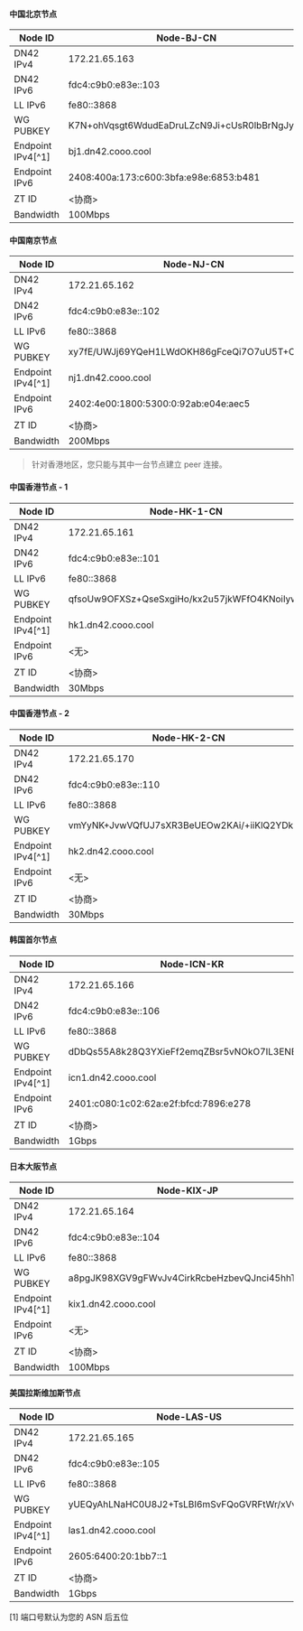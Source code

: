 #### 中国北京节点

| Node ID           | Node-BJ-CN                                   |
| ----------------- | -------------------------------------------- |
| DN42 IPv4         | 172.21.65.163                                |
| DN42 IPv6         | fdc4:c9b0:e83e::103                          |
| LL IPv6           | fe80::3868                                   |
| WG PUBKEY         | K7N+ohVqsgt6WdudEaDruLZcN9Ji+cUsR0lbBrNgJyk= |
| Endpoint IPv4[^1] | bj1.dn42.cooo.cool                           |
| Endpoint IPv6     | 2408:400a:173:c600:3bfa:e98e:6853:b481       |
| ZT ID             | <协商>                                       |
| Bandwidth         | 100Mbps                                      |

#### 中国南京节点

| Node ID           | Node-NJ-CN                                   |
| ----------------- | -------------------------------------------- |
| DN42 IPv4         | 172.21.65.162                                |
| DN42 IPv6         | fdc4:c9b0:e83e::102                          |
| LL IPv6           | fe80::3868                                   |
| WG PUBKEY         | xy7fE/UWJj69YQeH1LWdOKH86gFceQi7O7uU5T+OzEw= |
| Endpoint IPv4[^1] | nj1.dn42.cooo.cool                           |
| Endpoint IPv6     | 2402:4e00:1800:5300:0:92ab:e04e:aec5         |
| ZT ID             | <协商>                                       |
| Bandwidth         | 200Mbps                                      |


> 针对香港地区，您只能与其中一台节点建立 peer 连接。

#### 中国香港节点 - 1

| Node ID           | Node-HK-1-CN                                 |
| ----------------- | -------------------------------------------- |
| DN42 IPv4         | 172.21.65.161                                |
| DN42 IPv6         | fdc4:c9b0:e83e::101                          |
| LL IPv6           | fe80::3868                                   |
| WG PUBKEY         | qfsoUw9OFXSz+QseSxgiHo/kx2u57jkWFfO4KNoiIyw= |
| Endpoint IPv4[^1] | hk1.dn42.cooo.cool                           |
| Endpoint IPv6     | <无>                                         |
| ZT ID             | <协商>                                       |
| Bandwidth         | 30Mbps                                       |

#### 中国香港节点 - 2 

| Node ID           | Node-HK-2-CN                                 |
| ----------------- | -------------------------------------------- |
| DN42 IPv4         | 172.21.65.170                                |
| DN42 IPv6         | fdc4:c9b0:e83e::110                          |
| LL IPv6           | fe80::3868                                   |
| WG PUBKEY         | vmYyNK+JvwVQfUJ7sXR3BeUEOw2KAi/+iiKlQ2YDkxc= |
| Endpoint IPv4[^1] | hk2.dn42.cooo.cool                           |
| Endpoint IPv6     | <无>                                         |
| ZT ID             | <协商>                                       |
| Bandwidth         | 30Mbps                                       |

#### 韩国首尔节点

| Node ID           | Node-ICN-KR                                  |
| ----------------- | -------------------------------------------- |
| DN42 IPv4         | 172.21.65.166                                |
| DN42 IPv6         | fdc4:c9b0:e83e::106                          |
| LL IPv6           | fe80::3868                                   |
| WG PUBKEY         | dDbQs55A8k28Q3YXieFf2emqZBsr5vNOkO7IL3ENB1Q= |
| Endpoint IPv4[^1] | icn1.dn42.cooo.cool                          |
| Endpoint IPv6     | 2401:c080:1c02:62a:e2f:bfcd:7896:e278        |
| ZT ID             | <协商>                                       |
| Bandwidth         | 1Gbps                                        |

#### 日本大阪节点

| Node ID            | Node-KIX-JP                                  |
| ------------------ | -------------------------------------------- |
| DN42 IPv4          | 172.21.65.164                                |
| DN42 IPv6          | fdc4:c9b0:e83e::104                          |
| LL IPv6            | fe80::3868                                   |
| WG PUBKEY          | a8pgJK98XGV9gFWvJv4CirkRcbeHzbevQJnci45hhTc= |
| Endpoint IPv4[^1]  | kix1.dn42.cooo.cool                          |
| Endpoint IPv6      | <无>                                         |
| ZT ID              | <协商>                                       |
| Bandwidth          | 100Mbps                                      |

#### 美国拉斯维加斯节点

| Node ID           | Node-LAS-US                                  |
| ----------------- | -------------------------------------------- |
| DN42 IPv4         | 172.21.65.165                                |
| DN42 IPv6         | fdc4:c9b0:e83e::105                          |
| LL IPv6           | fe80::3868                                   |
| WG PUBKEY         | yUEQyAhLNaHC0U8J2+TsLBI6mSvFQoGVRFtWr/xVvjc= |
| Endpoint IPv4[^1] | las1.dn42.cooo.cool                          |
| Endpoint IPv6     | 2605:6400:20:1bb7::1                         |
| ZT ID             | <协商>                                       |
| Bandwidth         | 1Gbps                                        |

[1] 端口号默认为您的 ASN 后五位
